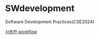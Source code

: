 # SWdevelopment
Software Development Practices(CSE2024)

[사용한 workflow][link]

[link]: ./workflow.md
